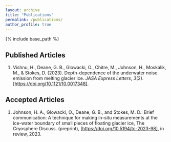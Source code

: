 ```yaml
---
layout: archive
title: "Publications"
permalink: /publications/
author_profile: true
---
```


{% include base_path %}

## Published Articles
1. Vishnu, H., Deane, G. B., Glowacki, O., Chitre, M., Johnson, H., Moskalik, M., & Stokes, D. (2023). Depth-dependence of the underwater noise emission from melting glacier ice. <em>JASA Express Letters</em>, <em>3</em>(2). [https://doi.org/10.1121/10.0017348].
## Accepted Articles
1. Johnson, H. A., Glowacki, O., Deane, G. B., and Stokes, M. D.: Brief communication: A technique for making in-situ measurements at the ice-water boundary of small pieces of floating glacier ice, The Cryosphere Discuss. (preprint), [https://doi.org/10.5194/tc-2023-98], in review, 2023.
